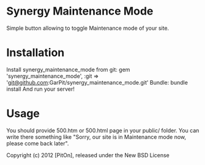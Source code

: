 Synergy Maintenance Mode
===============
Simple button allowing to toggle Maintenance mode of your site.

Installation
=======
Install synergy_maintenance_mode from git:
    gem 'synergy_maintenance_mode', :git => 'git@github.com:GarPit/synergy_maintenance_mode.git'
Bundle:
    bundle install
And run your server!

Usage
=======
You should provide 500.htm or 500.html page in your public/ folder. You can write there something like
"Sorry, our site is in Maintenance mode now, please come back later".


Copyright (c) 2012 [PitOn], released under the New BSD License
